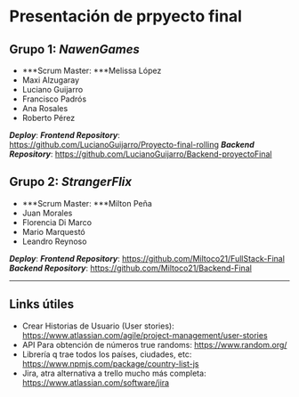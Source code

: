 # **Presentación de prpyecto final**

## Grupo 1: ***NawenGames***
- ***Scrum Master: ***Melissa López
- Maxi Alzugaray
- Luciano Guijarro
- Francisco Padrós
- Ana Rosales
- Roberto Pérez

***Deploy***:
***Frontend Repository***: https://github.com/LucianoGuijarro/Proyecto-final-rolling
***Backend Repository***: https://github.com/LucianoGuijarro/Backend-proyectoFinal

## Grupo 2: ***StrangerFlix***
- ***Scrum Master: ***Milton Peña
- Juan Morales
- Florencia Di Marco
- Mario Marquestó
- Leandro Reynoso

***Deploy***: 
***Frontend Repository***: https://github.com/Miltoco21/FullStack-Final
***Backend Repository***: https://github.com/Miltoco21/Backend-Final

-------

## Links útiles

- Crear Historias de Usuario (User stories): https://www.atlassian.com/agile/project-management/user-stories
- API Para obtención de números true randoms: https://www.random.org/
- Librería q trae todos los países, ciudades, etc: https://www.npmjs.com/package/country-list-js
- Jira, atra alternativa a trello mucho más completa: https://www.atlassian.com/software/jira